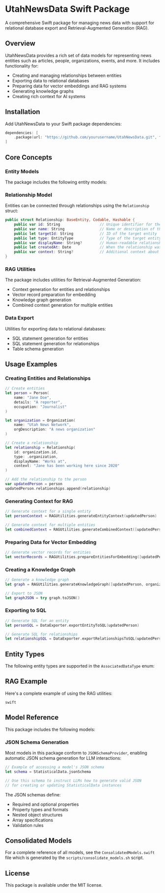 # UtahNewsData Swift Package

A comprehensive Swift package for managing news data with support for relational database export and Retrieval-Augmented Generation (RAG).

## Overview

UtahNewsData provides a rich set of data models for representing news entities such as articles, people, organizations, events, and more. It includes functionality for:

- Creating and managing relationships between entities
- Exporting data to relational databases
- Preparing data for vector embeddings and RAG systems
- Generating knowledge graphs
- Creating rich context for AI systems

## Installation

Add UtahNewsData to your Swift package dependencies:

```swift
dependencies: [
    .package(url: "https://github.com/yourusername/UtahNewsData.git", from: "1.0.0")
]
```

## Core Concepts

### Entity Models

The package includes the following entity models:

### Relationship Model

Entities can be connected through relationships using the `Relationship` struct:

```swift
public struct Relationship: BaseEntity, Codable, Hashable {
    public var id: String                  // Unique identifier for the relationship
    public var name: String                // Name or description of the relationship
    public let targetId: String            // ID of the target entity
    public let type: EntityType            // Type of the target entity
    public var displayName: String?        // Human-readable relationship description
    public let createdAt: Date             // When the relationship was created
    public var context: String?            // Additional context about the relationship
}
```

### RAG Utilities

The package includes utilities for Retrieval-Augmented Generation:

- Context generation for entities and relationships
- Vector record preparation for embedding
- Knowledge graph generation
- Combined context generation for multiple entities

### Data Export

Utilities for exporting data to relational databases:

- SQL statement generation for entities
- SQL statement generation for relationships
- Table schema generation

## Usage Examples

### Creating Entities and Relationships

```swift
// Create entities
let person = Person(
    name: "Jane Doe",
    details: "A reporter",
    occupation: "Journalist"
)

let organization = Organization(
    name: "Utah News Network",
    orgDescription: "A news organization"
)

// Create a relationship
let relationship = Relationship(
    id: organization.id,
    type: .organization,
    displayName: "Works at",
    context: "Jane has been working here since 2020"
)

// Add the relationship to the person
var updatedPerson = person
updatedPerson.relationships.append(relationship)
```

### Generating Context for RAG

```swift
// Generate context for a single entity
let personContext = RAGUtilities.generateEntityContext(updatedPerson)

// Generate context for multiple entities
let combinedContext = RAGUtilities.generateCombinedContext([updatedPerson, organization])
```

### Preparing Data for Vector Embedding

```swift
// Generate vector records for entities
let vectorRecords = RAGUtilities.prepareEntitiesForEmbedding([updatedPerson, organization])
```

### Creating a Knowledge Graph

```swift
// Generate a knowledge graph
let graph = RAGUtilities.generateKnowledgeGraph([updatedPerson, organization])

// Export to JSON
let graphJSON = try graph.toJSON()
```

### Exporting to SQL

```swift
// Generate SQL for an entity
let personSQL = DataExporter.exportEntityToSQL(updatedPerson)

// Generate SQL for relationships
let relationshipSQL = DataExporter.exportRelationshipsToSQL(updatedPerson)
```

## Entity Types

The following entity types are supported in the `AssociatedDataType` enum:

## RAG Example

Here's a complete example of using the RAG utilities:

```swift```
## Model Reference

This package includes the following models:

### JSON Schema Generation

Most models in this package conform to `JSONSchemaProvider`, enabling automatic JSON schema generation for LLM interactions:

```swift
// Example of accessing a model's JSON schema
let schema = StatisticalData.jsonSchema

// Use this schema to instruct LLMs how to generate valid JSON
// for creating or updating StatisticalData instances
```

The JSON schemas define:
- Required and optional properties
- Property types and formats
- Nested object structures
- Array specifications
- Validation rules
## Consolidated Models

For a complete reference of all models, see the `ConsolidatedModels.swift` file which is generated by the `scripts/consolidate_models.sh` script.

## License

This package is available under the MIT license.